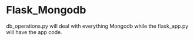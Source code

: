 # Flask_Mongodb
db_operations.py will deal with everything Mongodb while the flask_app.py will have the app code.

